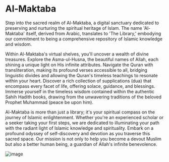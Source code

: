 # Al-Maktaba
Step into the sacred realm of Al-Maktaba, a digital sanctuary dedicated to preserving and nurturing the spiritual heritage of Islam. The name 'Al-Maktaba' itself, derived from Arabic, translates to 'The Library,' embodying our commitment to being a comprehensive repository of Islamic knowledge and wisdom.

Within Al-Maktaba's virtual shelves, you'll uncover a wealth of divine treasures. Explore the Asma-ul-Husna, the beautiful names of Allah, each shining a unique light on His infinite attributes. Navigate the Quran with transliteration, making its profound verses accessible to all, bridging linguistic divides and allowing the Quran's timeless teachings to resonate within your heart.
Discover a rich collection of supplications (dua) that encompass every facet of life, offering solace, guidance, and blessings. Immerse yourself in the timeless wisdom contained within the authentic Sahih Hadith books, drawing from the unwavering traditions of the beloved Prophet Muhammad (peace be upon him).

Al-Maktaba is more than just a library; it's your spiritual compass on the journey of Islamic enlightenment. Whether you're an experienced scholar or a seeker taking your first steps, we are dedicated to illuminating your path with the radiant light of Islamic knowledge and spirituality.
Embark on a profound odyssey of self-discovery and devotion as you traverse this sacred space. Our mission is not only to help you become a devout Muslim but also a better human being, a guardian of Allah's infinite benevolence.

![image](https://github.com/muhammadabir64/al-maktaba/assets/51321911/53ea6126-9e16-4173-a673-23cb760ae52f)
